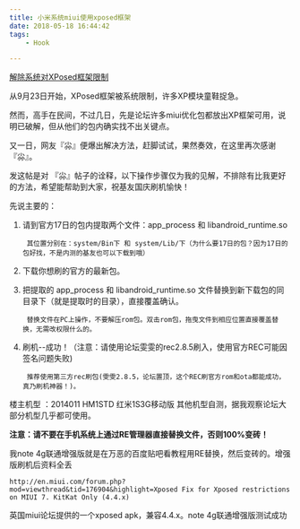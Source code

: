 ```yaml
---
title: 小米系统miui使用xposed框架
date: 2018-05-18 16:44:42
tags: 
	- Hook

---
```


[解除系统对XPosed框架限制](http://www.miui.com/thread-2973594-1-1.html)	

从9月23日开始，XPosed框架被系统限制，许多XP模块童鞋捉急。

然而，高手在民间，不过几日，先是论坛许多miui优化包都放出XP框架可用，说明已破解，但从他们的包内确实找不出关键点。

又一日，网友『尛』便爆出解决方法，赶脚试试，果然奏效，在这里再次感谢『尛』。


发这帖是对 『尛』帖子的诠释，以下操作步骤仅为我的见解，不排除有比我更好的方法，希望能帮助到大家，祝基友国庆刷机愉快！

先说主要的：

1. 请到官方17日的包内提取两个文件：app_process 和 libandroid_runtime.so

		其位置分别在：system/Bin下 和 system/Lib/下（为什么要17日的包？因为17日的包好找，不是内测的基友也可以下载到哦）

2. 下载你想刷的官方的最新包。

3. 把提取的 app_process 和 libandroid_runtime.so 文件替换到新下载包的同目录下（就是提取时的目录），直接覆盖确认。

		替换文件在PC上操作，不要解压rom包。双击rom包，拖曳文件到相应位置直接覆盖替换，无需改权限什么的。
4. 刷机--成功！（注意：请使用论坛雯雯的rec2.8.5刷入，使用官方REC可能因签名问题失败)
		
		推荐使用第三方rec刷包(雯雯2.8.5，论坛置顶，这个REC刷官方rom和ota都能成功，真乃刷机神器！)。
楼主机型 ：2014011    HM1STD    红米1S3G移动版
其他机型自测，据我观察论坛大部分机型几乎都可使用。

**注意：请不要在手机系统上通过RE管理器直接替换文件，否则100%变砖！**

我note 4g联通增强版就是在万恶的百度贴吧看教程用RE替换，然后变砖的。增强版刷机后资料全丢

	http://en.miui.com/forum.php?mod=viewthread&tid=176904&highlight=Xposed Fix for Xposed restrictions on MIUI 7. KitKat Only (4.4.x)
英国miui论坛提供的一个xposed apk，兼容4.4.x。note 4g联通增强版测试成功

          
          